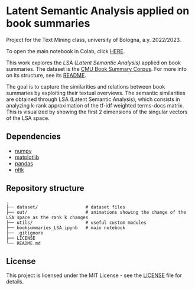 # Latent Semantic Analysis applied on book summaries

Project for the Text Mining class, university of Bologna, a.y. 2022/2023.

To open the main notebook in Colab, click [HERE](https://githubtocolab.com/michele98/text_mining_project/blob/main/booksummaries_LSA.ipynb).

This work explores the *LSA (Latent Semantic Analysis)* applied on book summaries. The dataset is the [CMU Book Summary Corpus](https://www.cs.cmu.edu/~dbamman/booksummaries.html). For more info on its structure, see its [README](dataset/README).

The goal is to capture the similarities and relations between book summaries by exploiting their textual overviews. The semantic similarities are obtained through LSA (Latent Semantic Analysis), which consists in analyzing k-rank approximation of the tf-idf weighted terms-docs matrix. This is visualized by showing the first 2 dimensions of the singular vectors of the LSA space.

## Dependencies
- [numpy](https://pypi.org/project/numpy/)
- [matplotlib](https://pypi.org/project/matplotlib/)
- [pandas](https://pypi.org/project/pandas/)
- [nltk](https://www.nltk.org/)

## Repository structure

    .
    ├── dataset/                  # dataset files
    ├── out/                      # animations showing the change of the LSA space as the rank k changes
    ├── utils/                    # useful custom modules
    ├── booksummaries_LSA.ipynb   # main notebook
    ├── .gitignore
    ├── LICENSE
    └── README.md

## License

This project is licensed under the MIT License - see the [LICENSE](LICENSE) file for details.
